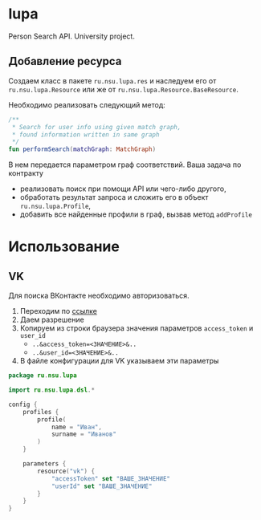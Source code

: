 # lupa

Person Search API. University project.

## Добавление ресурса

Создаем класс в пакете `ru.nsu.lupa.res` и наследуем его от `ru.nsu.lupa.Resource`
или же от `ru.nsu.lupa.Resource.BaseResource`.

Необходимо реализовать следующий метод:

```kotlin
/**
 * Search for user info using given match graph,
 * found information written in same graph
 */
fun performSearch(matchGraph: MatchGraph)
```

В нем передается параметром граф соответствий.
Ваша задача по контракту

- реализовать поиск при помощи API или чего-либо другого,
- обработать результат запроса и сложить его в объект `ru.nsu.lupa.Profile`,
- добавить все найденные профили в граф, вызвав метод `addProfile`

# Использование

## VK

Для поиска ВКонтакте необходимо авторизоваться.

1. Переходим
   по [ссылке](`https://oauth.vk.com/oauth/authorize?client_id=51506122&display=page&redirect_uri=https://oauth.vk.com/blank.html&scope=friends,notify,photos,wall,email,mail,groups,stats,offline&response_type=token&v=5.89`)
2. Даем разрешение
3. Копируем из строки браузера значения параметров `access_token` и `user_id`
   - `..&access_token=<ЗНАЧЕНИЕ>&..`
   - `..&user_id=<ЗНАЧЕНИЕ>&..`
4. В файле конфигурации для VK указываем эти параметры

```kotlin
package ru.nsu.lupa

import ru.nsu.lupa.dsl.*

config {
    profiles {
        profile(
            name = "Иван",
            surname = "Иванов"
        )
    }

    parameters {
        resource("vk") {
            "accessToken" set "ВАШЕ_ЗНАЧЕНИЕ"
            "userId" set "ВАШЕ_ЗНАЧЕНИЕ"
        }
    }
}
```